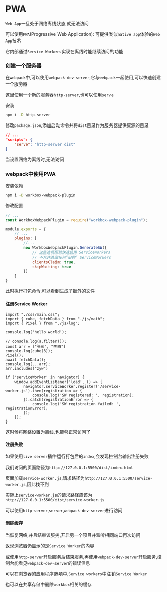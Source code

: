 <h1>PWA</h1>

`Web App`一旦处于网络离线状态,就无法访问

可以使用`PWA`(Progressive Web Application): 可提供类似`native app`体验的`Web App`技术

它内部通过`Service Workers`实现在离线时能继续访问的功能

### 创建一个服务器
在`webpack`中,可以使用`webpack-dev-server`,它与`webpack`一起使用,可以快速创建一个服务器

这里使用一个新的服务器`http-server`,也可以使用`serve`

安装
```bash
npm i -D http-server
```

修改`package.json`,添加启动命令并将`dist`目录作为服务器提供资源的目录
```json
// ...
"scripts": {
    "serve": "http-server dist"
}
```

当设置网络为离线时,无法访问

### webpack中使用PWA
安装依赖
```bash
npm i -D workbox-webpack-plugin
```

修改配置
```javascript title="webpack.common.js"
// ...
const WorkboxWebpackPlugin = require("workbox-webpack-plugin");

module.exports = {
    // ...
    plugins: [
        //...
        new WorkboxWebpackPlugin.GenerateSW({
            // 这些选项帮助快速启用 ServiceWorkers
            // 不允许遗留任何“旧的” ServiceWorkers
            clientsClaim: true,
            skipWaiting: true
        })
    ]
}
```

此时执行打包命令,可以看到生成了额外的文件

#### 注册Service Worker

```javascript{15-23} title="src/index.js"
import "./css/main.css";
import { cube, fetchData } from "./js/math";
import { Pixel } from "./js/log";

console.log('hello world');

// console.log(a.filter());
const arr = ["张三", "李四"]
console.log(cube(3));
Pixel();
await fetchData();
console.log(...arr);
arr.includes("zyw")

if ('serviceWorker' in navigator) {
    window.addEventListener('load', () => {
        navigator.serviceWorker.register('/service-worker.js').then(registration => {
            console.log('SW registered: ', registration);
        }).catch(registrationError => {
            console.log('SW registration failed: ', registrationError);
        });
    });
}
```

这时候将网络设置为离线,也能够正常访问了

#### 注册失败
如果使用`live server`插件运行打包后的`index`,会发现控制台输出注册失败

我们访问的页面路径为`http://127.0.0.1:5500/dist/index.html`

页面加载`service-worker.js`,请求路径为`http://127.0.0.1:5500/service-worker.js`,因此找不到

实际上`service-worker.js`的请求路径应该为`http://127.0.0.1:5500/dist/service-worker.js`

可以使用`http-server`,`server`,`webpack-dev-server`进行访问

#### 删除缓存
当恢复网络,并且结束该服务,开启另一个项目并监听相同端口再次访问

返现浏览器仍显示的是`Service Worker`的内容

或使用`http-server`开启服务后结束服务,再使用`webpack-dev-server`开启服务,控制台能看见`webpack-dev-server`的错误信息

可以在浏览器的应用程序选项中,`Service workers`中注销`Service Worker`

也可以在共享存储中删除`workbox`相关的缓存